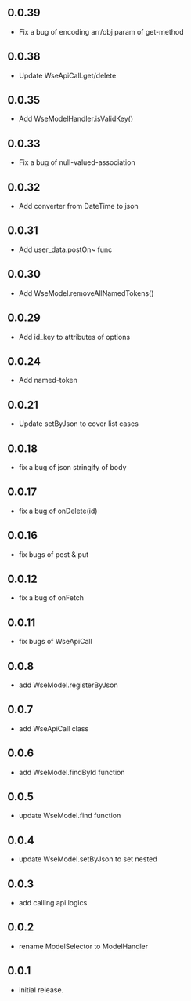 ## 0.0.39
- Fix a bug of encoding arr/obj param of get-method

## 0.0.38
- Update WseApiCall.get/delete

## 0.0.35
- Add WseModelHandler.isValidKey()

## 0.0.33
- Fix a bug of null-valued-association

## 0.0.32
- Add converter from DateTime to json

## 0.0.31
- Add user_data.postOn~ func

## 0.0.30
- Add WseModel.removeAllNamedTokens()

## 0.0.29
- Add id_key to attributes of options

## 0.0.24
- Add named-token

## 0.0.21
- Update setByJson to cover list cases

## 0.0.18
- fix a bug of json stringify of body

## 0.0.17
- fix a bug of onDelete(id)

## 0.0.16
- fix bugs of post & put

## 0.0.12
- fix a bug of onFetch

## 0.0.11
- fix bugs of WseApiCall

## 0.0.8
- add WseModel.registerByJson

## 0.0.7
- add WseApiCall class

## 0.0.6
- add WseModel.findById function

## 0.0.5
- update WseModel.find function

## 0.0.4
- update WseModel.setByJson to set nested 

## 0.0.3
- add calling api logics

## 0.0.2
- rename ModelSelector to ModelHandler

## 0.0.1
- initial release.
